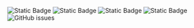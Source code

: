 ![Static Badge](https://img.shields.io/badge/blacklists-60-000000) ![Static Badge](https://img.shields.io/badge/blacklisted-2923598-cc0000) ![Static Badge](https://img.shields.io/badge/whitelisted-2242-00CC00) ![Static Badge](https://img.shields.io/badge/streaming_blacklist-28106-000000) ![GitHub issues](https://img.shields.io/github/issues/fabriziosalmi/blacklists)
